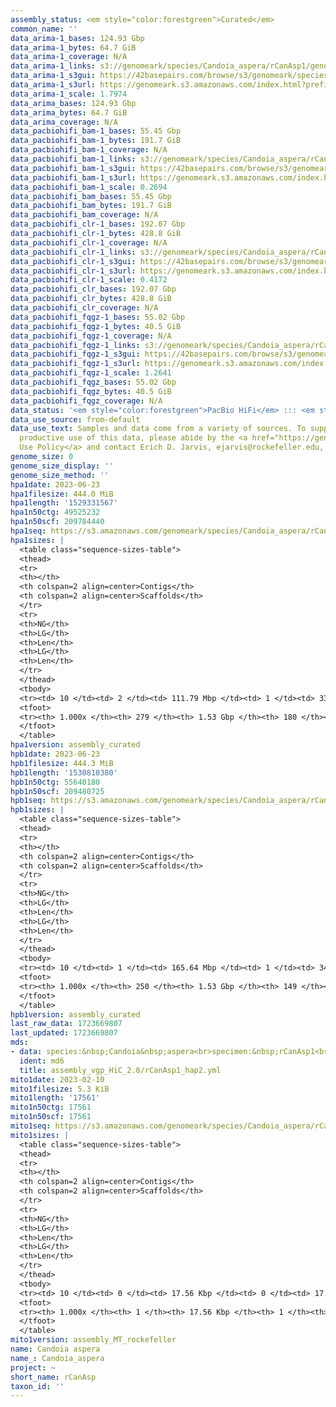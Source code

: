```yaml
---
assembly_status: <em style="color:forestgreen">Curated</em>
common_name: ''
data_arima-1_bases: 124.93 Gbp
data_arima-1_bytes: 64.7 GiB
data_arima-1_coverage: N/A
data_arima-1_links: s3://genomeark/species/Candoia_aspera/rCanAsp1/genomic_data/arima/<br>
data_arima-1_s3gui: https://42basepairs.com/browse/s3/genomeark/species/Candoia_aspera/rCanAsp1/genomic_data/arima/
data_arima-1_s3url: https://genomeark.s3.amazonaws.com/index.html?prefix=species/Candoia_aspera/rCanAsp1/genomic_data/arima/
data_arima-1_scale: 1.7974
data_arima_bases: 124.93 Gbp
data_arima_bytes: 64.7 GiB
data_arima_coverage: N/A
data_pacbiohifi_bam-1_bases: 55.45 Gbp
data_pacbiohifi_bam-1_bytes: 191.7 GiB
data_pacbiohifi_bam-1_coverage: N/A
data_pacbiohifi_bam-1_links: s3://genomeark/species/Candoia_aspera/rCanAsp1/genomic_data/pacbio_hifi/<br>
data_pacbiohifi_bam-1_s3gui: https://42basepairs.com/browse/s3/genomeark/species/Candoia_aspera/rCanAsp1/genomic_data/pacbio_hifi/
data_pacbiohifi_bam-1_s3url: https://genomeark.s3.amazonaws.com/index.html?prefix=species/Candoia_aspera/rCanAsp1/genomic_data/pacbio_hifi/
data_pacbiohifi_bam-1_scale: 0.2694
data_pacbiohifi_bam_bases: 55.45 Gbp
data_pacbiohifi_bam_bytes: 191.7 GiB
data_pacbiohifi_bam_coverage: N/A
data_pacbiohifi_clr-1_bases: 192.07 Gbp
data_pacbiohifi_clr-1_bytes: 428.8 GiB
data_pacbiohifi_clr-1_coverage: N/A
data_pacbiohifi_clr-1_links: s3://genomeark/species/Candoia_aspera/rCanAsp1/genomic_data/pacbio_hifi/<br>
data_pacbiohifi_clr-1_s3gui: https://42basepairs.com/browse/s3/genomeark/species/Candoia_aspera/rCanAsp1/genomic_data/pacbio_hifi/
data_pacbiohifi_clr-1_s3url: https://genomeark.s3.amazonaws.com/index.html?prefix=species/Candoia_aspera/rCanAsp1/genomic_data/pacbio_hifi/
data_pacbiohifi_clr-1_scale: 0.4172
data_pacbiohifi_clr_bases: 192.07 Gbp
data_pacbiohifi_clr_bytes: 428.8 GiB
data_pacbiohifi_clr_coverage: N/A
data_pacbiohifi_fqgz-1_bases: 55.02 Gbp
data_pacbiohifi_fqgz-1_bytes: 40.5 GiB
data_pacbiohifi_fqgz-1_coverage: N/A
data_pacbiohifi_fqgz-1_links: s3://genomeark/species/Candoia_aspera/rCanAsp1/genomic_data/pacbio_hifi/<br>
data_pacbiohifi_fqgz-1_s3gui: https://42basepairs.com/browse/s3/genomeark/species/Candoia_aspera/rCanAsp1/genomic_data/pacbio_hifi/
data_pacbiohifi_fqgz-1_s3url: https://genomeark.s3.amazonaws.com/index.html?prefix=species/Candoia_aspera/rCanAsp1/genomic_data/pacbio_hifi/
data_pacbiohifi_fqgz-1_scale: 1.2641
data_pacbiohifi_fqgz_bases: 55.02 Gbp
data_pacbiohifi_fqgz_bytes: 40.5 GiB
data_pacbiohifi_fqgz_coverage: N/A
data_status: '<em style="color:forestgreen">PacBio HiFi</em> ::: <em style="color:forestgreen">Arima</em>'
data_use_source: from-default
data_use_text: Samples and data come from a variety of sources. To support fair and
  productive use of this data, please abide by the <a href="https://genome10k.soe.ucsc.edu/data-use-policies/">Data
  Use Policy</a> and contact Erich D. Jarvis, ejarvis@rockefeller.edu, with any questions.
genome_size: 0
genome_size_display: ''
genome_size_method: ''
hpa1date: 2023-06-23
hpa1filesize: 444.0 MiB
hpa1length: '1529331567'
hpa1n50ctg: 49525232
hpa1n50scf: 209784440
hpa1seq: https://s3.amazonaws.com/genomeark/species/Candoia_aspera/rCanAsp1/assembly_curated/rCanAsp1.hap1.decon.20230623.fasta.gz
hpa1sizes: |
  <table class="sequence-sizes-table">
  <thead>
  <tr>
  <th></th>
  <th colspan=2 align=center>Contigs</th>
  <th colspan=2 align=center>Scaffolds</th>
  </tr>
  <tr>
  <th>NG</th>
  <th>LG</th>
  <th>Len</th>
  <th>LG</th>
  <th>Len</th>
  </tr>
  </thead>
  <tbody>
  <tr><td> 10 </td><td> 2 </td><td> 111.79 Mbp </td><td> 1 </td><td> 338.86 Mbp </td></tr><tr><td> 20 </td><td> 3 </td><td> 98.33 Mbp </td><td> 1 </td><td> 338.86 Mbp </td></tr><tr><td> 30 </td><td> 5 </td><td> 80.97 Mbp </td><td> 2 </td><td> 263.52 Mbp </td></tr><tr><td> 40 </td><td> 7 </td><td> 58.58 Mbp </td><td> 3 </td><td> 209.78 Mbp </td></tr><tr style="background-color:#cccccc;"><td> 50 </td><td> 10 </td><td style="background-color:#88ff88;"> 49.53 Mbp </td><td> 3 </td><td style="background-color:#88ff88;"> 209.78 Mbp </td></tr><tr><td> 60 </td><td> 13 </td><td> 40.63 Mbp </td><td> 4 </td><td> 117.43 Mbp </td></tr><tr><td> 70 </td><td> 18 </td><td> 25.57 Mbp </td><td> 6 </td><td> 109.63 Mbp </td></tr><tr><td> 80 </td><td> 28 </td><td> 11.73 Mbp </td><td> 7 </td><td> 100.49 Mbp </td></tr><tr><td> 90 </td><td> 49 </td><td> 4.94 Mbp </td><td> 9 </td><td> 78.60 Mbp </td></tr><tr><td> 100 </td><td> 279 </td><td> 12.16 Kbp </td><td> 180 </td><td> 12.16 Kbp </td></tr></tbody>
  <tfoot>
  <tr><th> 1.000x </th><th> 279 </th><th> 1.53 Gbp </th><th> 180 </th><th> 1.53 Gbp </th></tr>
  </tfoot>
  </table>
hpa1version: assembly_curated
hpb1date: 2023-06-23
hpb1filesize: 444.3 MiB
hpb1length: '1530810380'
hpb1n50ctg: 55640180
hpb1n50scf: 209480725
hpb1seq: https://s3.amazonaws.com/genomeark/species/Candoia_aspera/rCanAsp1/assembly_curated/rCanAsp1.hap2.cur.20230623.fasta.gz
hpb1sizes: |
  <table class="sequence-sizes-table">
  <thead>
  <tr>
  <th></th>
  <th colspan=2 align=center>Contigs</th>
  <th colspan=2 align=center>Scaffolds</th>
  </tr>
  <tr>
  <th>NG</th>
  <th>LG</th>
  <th>Len</th>
  <th>LG</th>
  <th>Len</th>
  </tr>
  </thead>
  <tbody>
  <tr><td> 10 </td><td> 1 </td><td> 165.64 Mbp </td><td> 1 </td><td> 343.99 Mbp </td></tr><tr><td> 20 </td><td> 3 </td><td> 97.99 Mbp </td><td> 1 </td><td> 343.99 Mbp </td></tr><tr><td> 30 </td><td> 4 </td><td> 97.80 Mbp </td><td> 2 </td><td> 265.92 Mbp </td></tr><tr><td> 40 </td><td> 6 </td><td> 66.25 Mbp </td><td> 3 </td><td> 209.48 Mbp </td></tr><tr style="background-color:#cccccc;"><td> 50 </td><td> 9 </td><td style="background-color:#88ff88;"> 55.64 Mbp </td><td> 3 </td><td style="background-color:#88ff88;"> 209.48 Mbp </td></tr><tr><td> 60 </td><td> 12 </td><td> 48.64 Mbp </td><td> 4 </td><td> 119.28 Mbp </td></tr><tr><td> 70 </td><td> 16 </td><td> 31.91 Mbp </td><td> 6 </td><td> 100.81 Mbp </td></tr><tr><td> 80 </td><td> 23 </td><td> 12.97 Mbp </td><td> 7 </td><td> 84.50 Mbp </td></tr><tr><td> 90 </td><td> 41 </td><td> 4.99 Mbp </td><td> 11 </td><td> 25.78 Mbp </td></tr><tr><td> 100 </td><td> 250 </td><td> 1.00 Kbp </td><td> 149 </td><td> 1.00 Kbp </td></tr></tbody>
  <tfoot>
  <tr><th> 1.000x </th><th> 250 </th><th> 1.53 Gbp </th><th> 149 </th><th> 1.53 Gbp </th></tr>
  </tfoot>
  </table>
hpb1version: assembly_curated
last_raw_data: 1723669807
last_updated: 1723669807
mds:
- data: species:&nbsp;Candoia&nbsp;aspera<br>specimen:&nbsp;rCanAsp1<br>projects:&nbsp;<br>&nbsp;&nbsp;-&nbsp;vgp<br>haplotype_to_curate:&nbsp;hap2<br>hap1:&nbsp;s3://genomeark/species/Candoia_aspera/rCanAsp1/assembly_vgp_HiC_2.0/rCanAsp1.HiC.hap1.20230202.fasta.gz<br>hap2:&nbsp;s3://genomeark/species/Candoia_aspera/rCanAsp1/assembly_vgp_HiC_2.0/rCanAsp1.HiC.hap2.20230202.fasta.gz<br>pretext_hap1:&nbsp;s3://genomeark/species/Candoia_aspera/rCanAsp1/assembly_vgp_HiC_2.0/evaluation/hap1/pretext/rCanAsp1_hap1__s2_heatmap.pretext<br>pretext_hap2:&nbsp;s3://genomeark/species/Candoia_aspera/rCanAsp1/assembly_vgp_HiC_2.0/evaluation/hap2/pretext/rCanAsp1_hap2__s2_heatmap.pretext<br>kmer_spectra_img:&nbsp;s3://genomeark/species/Candoia_aspera/rCanAsp1/assembly_vgp_HiC_2.0/evaluation/merqury/rCanAsp1_png/<br>pacbio_read_dir:&nbsp;s3://genomeark/species/Candoia_aspera/rCanAsp1/genomic_data/pacbio_hifi/<br>pacbio_read_type:&nbsp;hifi<br>hic_read_dir:&nbsp;s3://genomeark/species/Candoia_aspera/rCanAsp1/genomic_data/arima/<br>pipeline:<br>&nbsp;&nbsp;-&nbsp;hifiasm&nbsp;(0.16.1+galaxy3)<br>&nbsp;&nbsp;-&nbsp;yahs&nbsp;(1.2a.2+galaxy0)<br>assembled_by_group:&nbsp;Rockefeller<br>notes:&nbsp;This&nbsp;was&nbsp;a&nbsp;hifiasm-HiC&nbsp;assembly&nbsp;of&nbsp;rCanAsp1,&nbsp;resulting&nbsp;in&nbsp;two&nbsp;complete&nbsp;haplotypes.&nbsp;This&nbsp;individual&nbsp;did&nbsp;not&nbsp;have&nbsp;bionano&nbsp;data.&nbsp;HiC&nbsp;scaffolding&nbsp;was&nbsp;performed&nbsp;with&nbsp;yahs.&nbsp;The&nbsp;HiC&nbsp;prep&nbsp;was&nbsp;Arima&nbsp;kit&nbsp;2.&nbsp;The&nbsp;kmer&nbsp;spectra&nbsp;indicates&nbsp;a&nbsp;homogametic&nbsp;specimen.&nbsp;We&nbsp;are&nbsp;submitting&nbsp;haplotype&nbsp;2&nbsp;for&nbsp;curation.
  ident: md6
  title: assembly_vgp_HiC_2.0/rCanAsp1_hap2.yml
mito1date: 2023-02-10
mito1filesize: 5.3 KiB
mito1length: '17561'
mito1n50ctg: 17561
mito1n50scf: 17561
mito1seq: https://s3.amazonaws.com/genomeark/species/Candoia_aspera/rCanAsp1/assembly_MT_rockefeller/rCanAsp1.MT.20230210.fasta.gz
mito1sizes: |
  <table class="sequence-sizes-table">
  <thead>
  <tr>
  <th></th>
  <th colspan=2 align=center>Contigs</th>
  <th colspan=2 align=center>Scaffolds</th>
  </tr>
  <tr>
  <th>NG</th>
  <th>LG</th>
  <th>Len</th>
  <th>LG</th>
  <th>Len</th>
  </tr>
  </thead>
  <tbody>
  <tr><td> 10 </td><td> 0 </td><td> 17.56 Kbp </td><td> 0 </td><td> 17.56 Kbp </td></tr><tr><td> 20 </td><td> 0 </td><td> 17.56 Kbp </td><td> 0 </td><td> 17.56 Kbp </td></tr><tr><td> 30 </td><td> 0 </td><td> 17.56 Kbp </td><td> 0 </td><td> 17.56 Kbp </td></tr><tr><td> 40 </td><td> 0 </td><td> 17.56 Kbp </td><td> 0 </td><td> 17.56 Kbp </td></tr><tr style="background-color:#cccccc;"><td> 50 </td><td> 0 </td><td style="background-color:#ff8888;"> 17.56 Kbp </td><td> 0 </td><td style="background-color:#ff8888;"> 17.56 Kbp </td></tr><tr><td> 60 </td><td> 0 </td><td> 17.56 Kbp </td><td> 0 </td><td> 17.56 Kbp </td></tr><tr><td> 70 </td><td> 0 </td><td> 17.56 Kbp </td><td> 0 </td><td> 17.56 Kbp </td></tr><tr><td> 80 </td><td> 0 </td><td> 17.56 Kbp </td><td> 0 </td><td> 17.56 Kbp </td></tr><tr><td> 90 </td><td> 0 </td><td> 17.56 Kbp </td><td> 0 </td><td> 17.56 Kbp </td></tr><tr><td> 100 </td><td> 0 </td><td> 17.56 Kbp </td><td> 0 </td><td> 17.56 Kbp </td></tr></tbody>
  <tfoot>
  <tr><th> 1.000x </th><th> 1 </th><th> 17.56 Kbp </th><th> 1 </th><th> 17.56 Kbp </th></tr>
  </tfoot>
  </table>
mito1version: assembly_MT_rockefeller
name: Candoia aspera
name_: Candoia_aspera
project: ~
short_name: rCanAsp
taxon_id: ''
---
```

